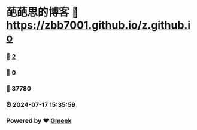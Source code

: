 # 葩葩思的博客 :link: https://zbb7001.github.io/z.github.io 
### :page_facing_up: [2](https://zbb7001.github.io/z.github.io/tag.html) 
### :speech_balloon: 0 
### :hibiscus: 37780 
### :alarm_clock: 2024-07-17 15:35:59 
### Powered by :heart: [Gmeek](https://github.com/Meekdai/Gmeek)
